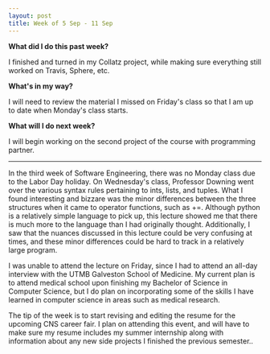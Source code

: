 ```yaml
---
layout: post
title: Week of 5 Sep - 11 Sep
---
```

<b>What did I do this past week?</b><br>
<p>I finished and turned in my Collatz project, while making sure everything still worked on Travis, Sphere, etc.</p>
<b>What's in my way?</b><br>
<p>I will need to review the material I missed on Friday's class so that I am up to date when Monday's class starts.</p>
<b>What will I do next week?</b><br>
<p>I will begin working on the second project of the course with programming partner.</p>
<hr>
<p class="indented">In the third week of Software Engineering, there was no Monday class due to the Labor Day holiday. On Wednesday's class, Professor Downing went over the various syntax rules pertaining to ints, lists, and tuples. What I found interesting and bizzare was the minor differences between the three structures when it came to operator functions, such as +=. Although python is a relatively simple language to pick up, this lecture showed me that there is much more to the language than I had originally thought. Additionally, I saw that the nuances discussed in this lecture could be very confusing at times, and these minor differences could be hard to track in a relatively large program.</p><!--more-->
<p class="indented">I was unable to attend the lecture on Friday, since I had to attend an all-day interview with the UTMB Galveston School of Medicine. My current plan is to attend medical school upon finishing my Bachelor of Science in Computer Science, but I do plan on incorporating some of the skills I have learned in computer science in areas such as medical research.</p>
<p class="indented">The tip of the week is to start revising and editing the resume for the upcoming CNS career fair. I plan on attending this event, and will have to make sure my resume includes my summer internship along with information about any new side projects I finished the previous semester..</p>
